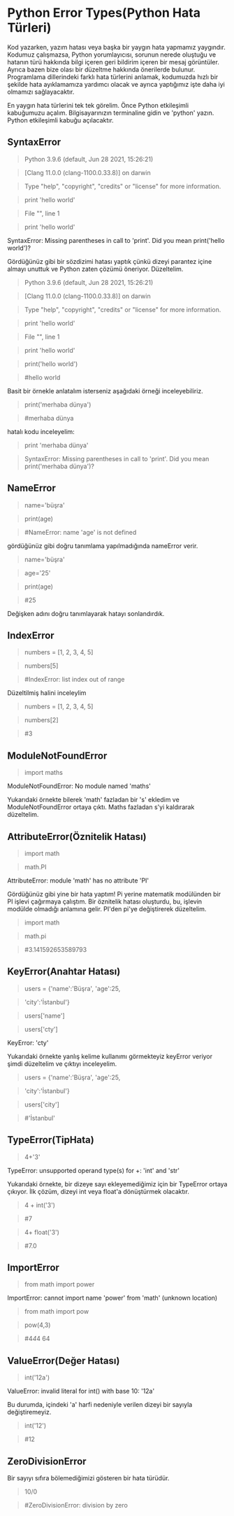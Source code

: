 # Python Error Types(Python Hata Türleri)

Kod yazarken, yazım hatası veya başka bir yaygın hata yapmamız yaygındır. Kodumuz çalışmazsa, Python yorumlayıcısı, sorunun nerede oluştuğu ve hatanın türü hakkında bilgi içeren geri bildirim içeren bir mesaj görüntüler. Ayrıca bazen bize olası bir düzeltme hakkında önerilerde bulunur. Programlama dillerindeki farklı hata türlerini anlamak, kodumuzda hızlı bir şekilde hata ayıklamamıza yardımcı olacak ve ayrıca yaptığımız işte daha iyi olmamızı sağlayacaktır.

En yaygın hata türlerini tek tek görelim. Önce Python etkileşimli kabuğumuzu açalım. Bilgisayarınızın terminaline gidin ve 'python' yazın. Python etkileşimli kabuğu açılacaktır.

## SyntaxError

>Python 3.9.6 (default, Jun 28 2021, 15:26:21)

>[Clang 11.0.0 (clang-1100.0.33.8)] on darwin

>Type "help", "copyright", "credits" or "license" 
>for more information.

>print 'hello world'

 > File "<stdin>", line 1

  >print 'hello world'

SyntaxError: Missing parentheses in call to 'print'. Did you mean print('hello world')?




Gördüğünüz gibi bir sözdizimi hatası yaptık çünkü dizeyi parantez içine almayı unuttuk ve Python zaten çözümü öneriyor. Düzeltelim.


>Python 3.9.6 (default, Jun 28 2021, 15:26:21)

>[Clang 11.0.0 (clang-1100.0.33.8)] on darwin

>Type "help", "copyright", "credits" or "license" for more information.

>print 'hello world'

>File "<stdin>", line 1

>print 'hello world'

>print('hello world')

>#hello world

Basit bir örnekle anlatalım isterseniz aşağıdaki örneği inceleyebiliriz.

>print('merhaba dünya')

>#merhaba dünya

hatalı kodu inceleyelim:

>print 'merhaba dünya'

>SyntaxError: Missing parentheses in call to 'print'. Did you mean print('merhaba dünya')?

## NameError

>name='büşra'

>print(age)

>#NameError: name 'age' is not defined

gördüğünüz gibi doğru tanımlama yapılmadığında nameError verir.

>name='büşra'

>age='25'

>print(age)

>#25

Değişken adını doğru tanımlayarak hatayı sonlandırdık.

## IndexError

>numbers = [1, 2, 3, 4, 5]

>numbers[5]

>#IndexError: list index out of range

Düzeltilmiş halini inceleylim

>numbers = [1, 2, 3, 4, 5]

>numbers[2]

>#3

## ModuleNotFoundError

> import maths


ModuleNotFoundError: No module named 'maths'


Yukarıdaki örnekte bilerek 'math' fazladan bir 's' ekledim ve ModuleNotFoundError ortaya çıktı. Maths fazladan s'yi kaldırarak düzeltelim.

## AttributeError(Öznitelik Hatası)

>import math

>math.PI


AttributeError: module 'math' has no attribute 'PI'

Gördüğünüz gibi yine bir hata yaptım! Pi yerine matematik modülünden bir PI işlevi çağırmaya çalıştım. Bir öznitelik hatası oluşturdu, bu, işlevin modülde olmadığı anlamına gelir. PI'den pi'ye değiştirerek düzeltelim.

>import math

>math.pi

>#3.141592653589793

## KeyError(Anahtar Hatası)

>users = {'name':'Büşra', 'age':25, 

>'city':'İstanbul'}

>users['name']

>users['cty']

KeyError: 'cty'

Yukarıdaki örnekte yanlış kelime kullanımı görmekteyiz keyError veriyor şimdi düzeltelim ve çıktıyı inceleyelim.


>users = {'name':'Büşra', 'age':25, 

>'city':'İstanbul'}

>users['city']

>#'İstanbul'

## TypeError(TipHata)

>4+'3'


TypeError: unsupported operand type(s) for +: 'int' and 'str'

Yukarıdaki örnekte, bir dizeye sayı ekleyemediğimiz için bir TypeError ortaya çıkıyor. İlk çözüm, dizeyi int veya float'a dönüştürmek olacaktır. 

>4 + int('3')

>#7

>4+ float('3')

>#7.0

## ImportError

>from math import power

ImportError: cannot import name 'power' from 'math' (unknown location)

>from math import pow

>pow(4,3)

>#4*4*4 64

## ValueError(Değer Hatası)

>int('12a')

ValueError: invalid literal for int() with base 10: '12a'

Bu durumda, içindeki 'a' harfi nedeniyle verilen dizeyi bir sayıyla değiştiremeyiz.

>int('12')

>#12

## ZeroDivisionError
Bir sayıyı sıfıra bölemediğimizi gösteren bir hata türüdür.

>10/0

>#ZeroDivisionError: division by zero
